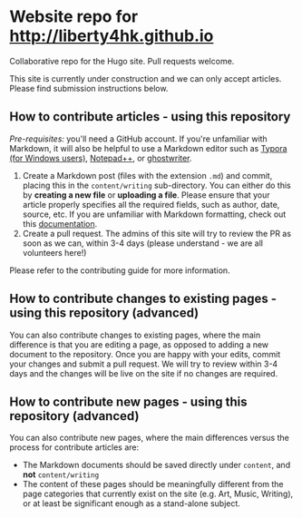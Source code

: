 # Website repo for http://liberty4hk.github.io
Collaborative repo for the Hugo site. Pull requests welcome.

This site is currently under construction and we can only accept articles. Please find submission instructions below.

## How to contribute articles - using this repository

_Pre-requisites:_ you'll need a GitHub account. If you're unfamiliar with Markdown, it will also be helpful to use a Markdown editor such as [Typora (for Windows users)](https://typora.io/), [Notepad++](https://notepad-plus-plus.org/), or [ghostwriter](https://wereturtle.github.io/ghostwriter/). 

1. Create a Markdown post (files with the extension `.md`) and commit, placing this in the `content/writing` sub-directory. You can either do this by **creating a new file** or **uploading a file**. Please ensure that your article properly specifies all the required fields, such as author, date, source, etc. If you are unfamiliar with Markdown formatting, check out this [documentation](https://markdown-guide.readthedocs.io/en/latest/basics.html).
2. Create a pull request. The admins of this site will try to review the PR as soon as we can, within 3-4 days (please understand - we are all volunteers here!) 

Please refer to the contributing guide for more information.

## How to contribute changes to existing pages - using this repository (advanced)

You can also contribute changes to existing pages, where the main difference is that you are editing a page, as opposed to adding a new document to the repository. Once you are happy with your edits, commit your changes and submit a pull request. We will try to review within 3-4 days and the changes will be live on the site if no changes are required. 

## How to contribute new pages - using this repository (advanced)

You can also contribute new pages, where the main differences versus the process for contribute articles are:

- The Markdown documents should be saved directly under `content`, and **not** `content/writing`
- The content of these pages should be meaningfully different from the page categories that currently exist on the site (e.g. Art, Music, Writing), or at least be significant enough as a stand-alone subject. 


